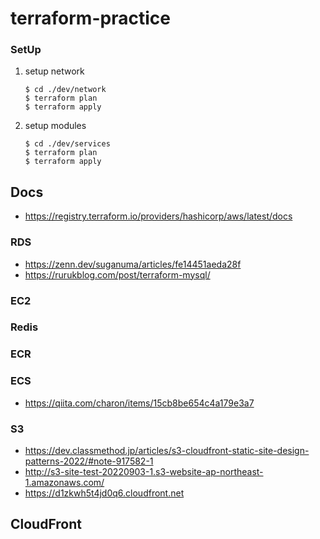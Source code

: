 # terraform-practice

### SetUp
 1. setup network
    ```
    $ cd ./dev/network
    $ terraform plan
    $ terraform apply  
    ```
2. setup modules
    ```
    $ cd ./dev/services
    $ terraform plan
    $ terraform apply  
    ```

## Docs
 - https://registry.terraform.io/providers/hashicorp/aws/latest/docs

### RDS
- https://zenn.dev/suganuma/articles/fe14451aeda28f  
- https://rurukblog.com/post/terraform-mysql/  

### EC2

### Redis

### ECR

### ECS
 - https://qiita.com/charon/items/15cb8be654c4a179e3a7  
 
### S3
- https://dev.classmethod.jp/articles/s3-cloudfront-static-site-design-patterns-2022/#note-917582-1  
- http://s3-site-test-20220903-1.s3-website-ap-northeast-1.amazonaws.com/  
- https://d1zkwh5t4jd0q6.cloudfront.net  

## CloudFront
    
